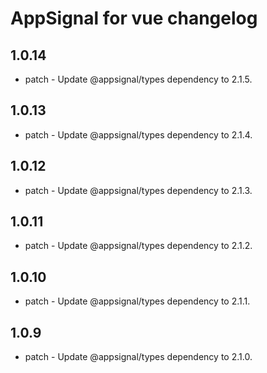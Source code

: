 # AppSignal for vue changelog

## 1.0.14

- patch - Update @appsignal/types dependency to 2.1.5.

## 1.0.13

- patch - Update @appsignal/types dependency to 2.1.4.

## 1.0.12

- patch - Update @appsignal/types dependency to 2.1.3.

## 1.0.11

- patch - Update @appsignal/types dependency to 2.1.2.

## 1.0.10

- patch - Update @appsignal/types dependency to 2.1.1.

## 1.0.9

- patch - Update @appsignal/types dependency to 2.1.0.
